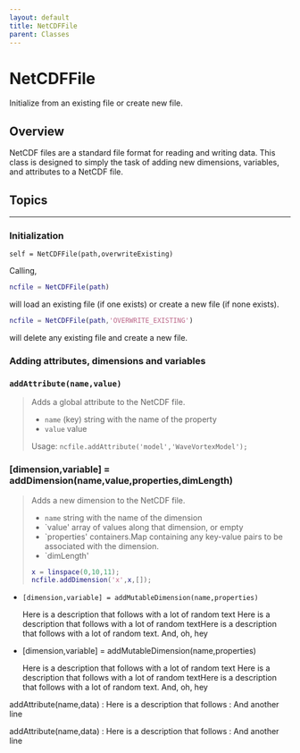 ```yaml
---
layout: default
title: NetCDFFile
parent: Classes
---
```

#  NetCDFFile

Initialize from an existing file or create new file.

## Overview

NetCDF files are a standard file format for reading and writing data. This class is designed to simply the task of adding new dimensions, variables, and attributes to a NetCDF file.


## Topics

---

### Initialization

`self = NetCDFFile(path,overwriteExisting)`

Calling,
```matlab
ncfile = NetCDFFile(path)
```
will load an existing file (if one exists) or create a new file (if none exists).
```matlab
ncfile = NetCDFFile(path,'OVERWRITE_EXISTING')
```
will delete any existing file and create a new file.

### Adding attributes, dimensions and variables

### `addAttribute(name,value)`
> Adds a global attribute to the NetCDF file.
>
> - `name` (key) string with the name of the property
> - `value` value
>
> Usage: `ncfile.addAttribute('model','WaveVortexModel');`

### [dimension,variable] = addDimension(name,value,properties,dimLength)
> Adds a new dimension to the NetCDF file.
>
> - `name` string with the name of the dimension
> - `value' array of values along that dimension, or empty
> - `properties' containers.Map containing any key-value pairs to be associated with the dimension.
> - `dimLength' 
>
> ```matlab
> x = linspace(0,10,11);
> ncfile.addDimension('x',x,[]);
> ```

* `[dimension,variable] = addMutableDimension(name,properties)`

  Here is a description that follows with a lot of random text Here is a description that follows with a lot of random textHere is a description that follows with a lot of random text. And, oh, hey
  
* [dimension,variable] = addMutableDimension(name,properties)

  Here is a description that follows with a lot of random text Here is a description that follows with a lot of random textHere is a description that follows with a lot of random text. And, oh, hey

addAttribute(name,data)
: Here is a description that follows
: And another line

addAttribute(name,data)
: Here is a description that follows
: And another line



